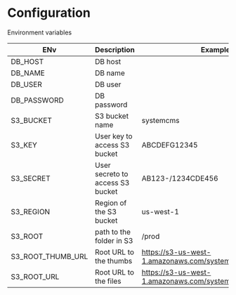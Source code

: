 # Configuration

Environment variables

| ENv               | Description                      | Example  |
| ----------------- | -------------------------------- | -------- |
| DB_HOST           | DB host                          |  |
| DB_NAME           | DB name                          |    |
| DB_USER           | DB user                          |    |
| DB_PASSWORD       | DB password                      |    |
| S3_BUCKET         | S3 bucket name                   | systemcms   |
| S3_KEY            | User key to access S3 bucket     | ABCDEFG12345   |
| S3_SECRET         | User secreto to access S3 bucket | AB123-/1234CDE456   |
| S3_REGION         | Region of the S3 bucket          | us-west-1   |
| S3_ROOT           | path to the folder in S3         | /prod   |
| S3_ROOT_THUMB_URL | Root URL to the thumbs           | https://s3-us-west-1.amazonaws.com/systemcms/prod/thumbs |
| S3_ROOT_URL       | Root URL to the files            | https://s3-us-west-1.amazonaws.com/systemcms/prod/thumbs |
